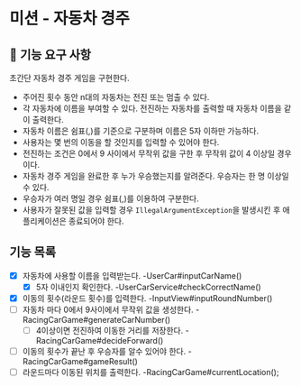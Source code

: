 # 미션 - 자동차 경주

## 🚀 기능 요구 사항

초간단 자동차 경주 게임을 구현한다.

- 주어진 횟수 동안 n대의 자동차는 전진 또는 멈출 수 있다.
- 각 자동차에 이름을 부여할 수 있다. 전진하는 자동차를 출력할 때 자동차 이름을 같이 출력한다.
- 자동차 이름은 쉼표(,)를 기준으로 구분하며 이름은 5자 이하만 가능하다.
- 사용자는 몇 번의 이동을 할 것인지를 입력할 수 있어야 한다.
- 전진하는 조건은 0에서 9 사이에서 무작위 값을 구한 후 무작위 값이 4 이상일 경우이다.
- 자동차 경주 게임을 완료한 후 누가 우승했는지를 알려준다. 우승자는 한 명 이상일 수 있다.
- 우승자가 여러 명일 경우 쉼표(,)를 이용하여 구분한다.
- 사용자가 잘못된 값을 입력할 경우 `IllegalArgumentException`을 발생시킨 후 애플리케이션은 종료되어야 한다.


## 기능 목록
- [x] 자동차에 사용할 이름을 입력받는다. -UserCar#inputCarName()
    - [x] 5자 이내인지 확인한다. -UserCarService#checkCorrectName()
- [x] 이동의 횟수(라운드 횟수)를 입력한다. -InputView#inputRoundNumber()
- [ ] 자동차 마다 0에서 9사이에서 무작위 값을 생성한다. -RacingCarGame#generateCarNumber()
  - [ ] 4이상이면 전진하여 이동한 거리를 저장한다. -RacingCarGame#decideForward()
- [ ] 이동의 횟수가 끝난 후 우승자를 알수 있어야 한다. -RacingCarGame#gameResult()
- [ ] 라운드마다 이동된 위치를 출력한다. -RacingCarGame#currentLocation();